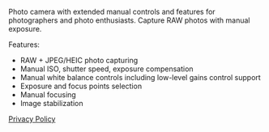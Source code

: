 Photo camera with extended manual controls and features for photographers and photo enthusiasts. 
Capture RAW photos with manual exposure. 

Features: 
* RAW + JPEG/HEIC photo capturing 
* Manual ISO, shutter speed, exposure compensation 
* Manual white balance controls including low-level gains control support 
* Exposure and focus points selection 
* Manual focusing 
* Image stabilization

[Privacy Policy](privacy-policy.md)
